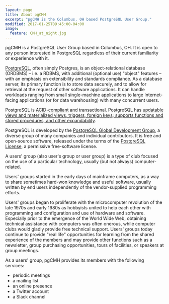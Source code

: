 ```yaml
---
layout: page
title: About pgCMH
excerpt: "pgCMH is the Columbus, OH based PostgreSQL User Group."
modified: 2017-01-25T09:45:00-04:00
image:
  feature: CMH_at_night.jpg
---
```


pgCMH is a PostgreSQL User Group based in Columbus, OH. It is open to any person interested in PostgreSQL regardless of their current familiarity or experience with it.

[PostgreSQL](https://www.postgresql.org/about/), often simply Postgres, is an object-relational database (ORDBMS) – i.e. a RDBMS, with additional (optional use) "object" features – with an emphasis on extensibility and standards compliance. As a database server, its primary function is to store data securely, and to allow for retrieval at the request of other software applications. It can handle workloads ranging from small single-machine applications to large Internet-facing applications (or for data warehousing) with many concurrent users.

PostgreSQL is [ACID-compliant](https://en.wikipedia.org/wiki/ACID) and transactional. PostgreSQL has [updatable views and materialized views, triggers, foreign keys; supports functions and stored procedures, and other expandability](https://www.postgresql.org/about/featurematrix/).

PostgreSQL is developed by the [PostgreSQL Global Development Group](https://www.postgresql.org/community/contributors/), a diverse group of many companies and individual contributors. It is free and open-source software, released under the terms of the [PostgreSQL License](https://www.postgresql.org/about/licence/), a permissive free-software license.

A users' group (also user's group or user group) is a type of club focused on the use of a particular technology, usually (but not always) computer-related.

Users' groups started in the early days of mainframe computers, as a way to share sometimes hard-won knowledge and useful software, usually written by end users independently of the vendor-supplied programming efforts.

Users' groups began to proliferate with the microcomputer revolution of the late 1970s and early 1980s as hobbyists united to help each other with programming and configuration and use of hardware and software. Especially prior to the emergence of the World Wide Web, obtaining technical assistance with computers was often onerous, while computer clubs would gladly provide free technical support. Users' groups today continue to provide "real life" opportunities for learning from the shared experience of the members and may provide other functions such as a newsletter, group purchasing opportunities, tours of facilities, or speakers at group meetings.

As a users' group, pgCMH provides its members with the following services:
* periodic meetings
* a mailing list
* an online presence
* a Twitter account
* a Slack channel

